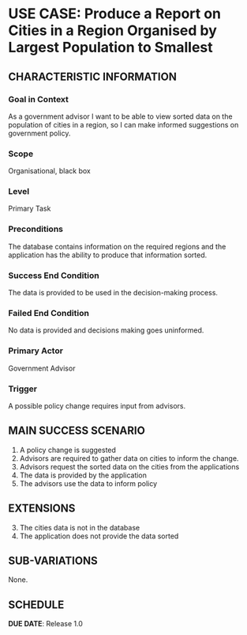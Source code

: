 # USE CASE:  Produce a Report on Cities in a Region Organised by Largest Population to Smallest

## CHARACTERISTIC INFORMATION

### Goal in Context

As a government advisor I want to be able to view sorted data on the population of cities in a region, so I can make informed suggestions on government policy.

### Scope

Organisational, black box

### Level

Primary Task

### Preconditions

The database contains information on the required regions and the application has the ability to produce that information sorted.
### Success End Condition

The data is provided to be used in the decision-making process.

### Failed End Condition

No data is provided and decisions making goes uninformed.

### Primary Actor

Government Advisor

### Trigger

A possible policy change requires input from advisors.
## MAIN SUCCESS SCENARIO

1. A policy change is suggested
2. Advisors are required to gather data on cities to inform the change.
3. Advisors request the sorted data on the cities from the applications
4. The data is provided by the application  
5. The advisors use the data to inform policy

## EXTENSIONS

3. The cities data is not in the database   
4. The application does not provide the data sorted
## SUB-VARIATIONS

None.

## SCHEDULE

**DUE DATE**: Release 1.0

